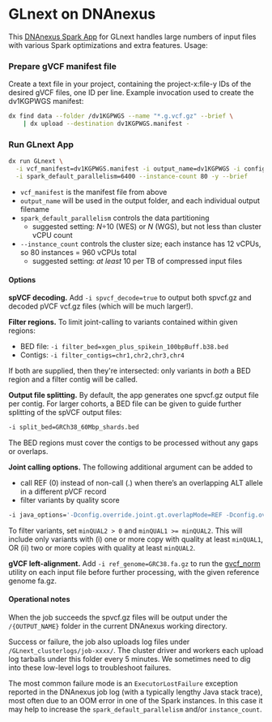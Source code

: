 # GLnext on DNAnexus

This [DNAnexus Spark App](https://documentation.dnanexus.com/developer/apps/developing-spark-apps) for GLnext handles large numbers of input files with various Spark optimizations and extra features. Usage:

### Prepare gVCF manifest file

Create a text file in your project, containing the project-x:file-y IDs of the desired gVCF files, one ID per line. Example invocation used to create the dv1KGPWGS manifest:

```bash
dx find data --folder /dv1KGPWGS --name "*.g.vcf.gz" --brief \
	| dx upload --destination dv1KGPWGS.manifest -
```

### Run GLnext App

```bash
dx run GLnext \
  -i vcf_manifest=dv1KGPWGS.manifest -i output_name=dv1KGPWGS -i config=DeepVariant \
  -i spark_default_parallelism=6400 --instance-count 80 -y --brief
```

- `vcf_manifest` is the manifest file from above
- `output_name` will be used in the output folder, and each individual output filename
- `spark_default_parallelism` controls the data partitioning
    - suggested setting: *N*÷10 (WES) or *N* (WGS), but not less than cluster vCPU count
- `--instance_count` controls the cluster size; each instance has 12 vCPUs, so 80 instances = 960 vCPUs total
    - suggested setting: *at least* 10 per TB of compressed input files

#### Options

**spVCF decoding.** Add `-i spvcf_decode=true` to output both spvcf.gz and decoded pVCF vcf.gz files (which will be much larger!).

**Filter regions.** To limit joint-calling to variants contained within given regions:

* BED file: `-i filter_bed=xgen_plus_spikein_100bpBuff.b38.bed`
* Contigs: `-i filter_contigs=chr1,chr2,chr3,chr4`

If both are supplied, then they're intersected: only variants in *both* a BED region and a filter contig will be called.

**Output file splitting.** By default, the app generates one spvcf.gz output file per contig. For larger cohorts, a BED file can be given to guide further splitting of the spVCF output files:

```bash
-i split_bed=GRCh38_60Mbp_shards.bed
```

The BED regions must cover the contigs to be processed without any gaps or overlaps.

**Joint calling options.**  The following additional argument can be added to

* call REF (0) instead of non-call (.) when there’s an overlapping ALT allele in a different pVCF record
* filter variants by quality score

```bash
-i java_options='-Dconfig.override.joint.gt.overlapMode=REF -Dconfig.override.discovery.minQUAL1=10 -Dconfig.override.discovery.minQUAL2=5'
```

To filter variants, set `minQUAL2 > 0` and `minQUAL1 >= minQUAL2`. This will include only variants with (i) one or more copy with quality at least `minQUAL1`, OR (ii) two or more copies with quality at least `minQUAL2`.

**gVCF left-alignment.** Add `-i ref_genome=GRC38.fa.gz` to run the [gvcf_norm](https://github.com/mlin/gvcf_norm) utility on each input file before further processing, with the given reference genome fa.gz.

#### Operational notes

When the job succeeds the spvcf.gz files will be output under the `/{OUTPUT_NAME}` folder in the current DNAnexus working directory.

Success or failure, the job also uploads log files under `/GLnext_clusterlogs/job-xxxx/`. The cluster driver and workers each upload log tarballs under this folder every 5 minutes. We sometimes need to dig into these low-level logs to troubleshoot failures.

The most common failure mode is an `ExecutorLostFailure` exception reported in the DNAnexus job log (with a typically lengthy Java stack trace), most often due to an OOM error in one of the Spark instances. In this case it may help to increase the `spark_default_parallelism` and/or `instance_count`.
